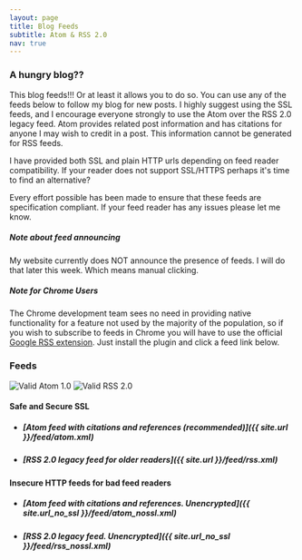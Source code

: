```yaml
---
layout: page
title: Blog Feeds
subtitle: Atom & RSS 2.0
nav: true
---
```


### A hungry blog??

This blog feeds!!! Or at least it allows you to do so. You can use any of the feeds below to follow my blog for new posts. I highly suggest using the SSL feeds, and I encourage everyone strongly to use the Atom over the RSS 2.0 legacy feed. Atom provides related post information and has citations for anyone I may wish to credit in a post. This information cannot be generated for RSS feeds.

I have provided both SSL and plain HTTP urls depending on feed reader compatibility. If your reader does not support SSL/HTTPS perhaps it's time to find an alternative?

Every effort possible has been made to ensure that these feeds are specification compliant. If your feed reader has any issues please let me know.

##### Note about feed announcing

My website currently does NOT announce the presence of feeds. I will do that later this week. Which means manual clicking.

##### Note for Chrome Users

The Chrome development team sees no need in providing native functionality for a feature not used by the majority of the population, so if you wish to subscribe to feeds in Chrome you will have to use the official [Google RSS extension](https://chrome.google.com/webstore/detail/rss-subscription-extensio/nlbjncdgjeocebhnmkbbbdekmmmcbfjd). Just install the plugin and click a feed link below.

### Feeds

![Valid Atom 1.0](http://feedvalidator.org/images/valid-atom.png)
![Valid RSS 2.0](http://feedvalidator.org/images/valid-rss-rogers.png)

#### Safe and Secure SSL

  * ##### [Atom feed with citations and references (recommended)]({{ site.url }}/feed/atom.xml)
  * ##### [RSS 2.0 legacy feed for older readers]({{ site.url }}/feed/rss.xml)
  
#### Insecure HTTP feeds for bad feed readers

  * ##### [Atom feed with citations and references. Unencrypted]({{ site.url_no_ssl }}/feed/atom_nossl.xml)
  * ##### [RSS 2.0 legacy feed. Unencrypted]({{ site.url_no_ssl }}/feed/rss_nossl.xml)